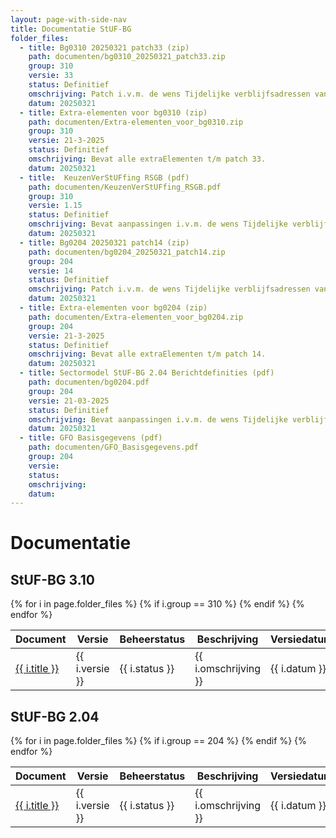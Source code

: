 ```yaml
---
layout: page-with-side-nav
title: Documentatie StUF-BG
folder_files:
  - title: Bg0310 20250321 patch33 (zip)
    path: documenten/bg0310_20250321_patch33.zip
    group: 310
    versie: 33
    status: Definitief
    omschrijving: Patch i.v.m. de wens Tijdelijke verblijfsadressen van niet ingezetene te kunnen uitwisselen. Bevat alle documentatie, schema's en WSDL's behorende bij patch 33 van StUF-BG 3.10 inclusief alle bij de StUF 3.01 onderlaag horende zaken. Tevens bevat de zip het overzicht van de er in verwerkte onderhoudsverzoeken en de lijst met de bij StUF-BG 3.10 horende extraElementen.
    datum: 20250321
  - title: Extra-elementen voor bg0310 (zip)
    path: documenten/Extra-elementen_voor_bg0310.zip
    group: 310
    versie: 21-3-2025
    status: Definitief
    omschrijving: Bevat alle extraElementen t/m patch 33.
    datum: 20250321
  - title:  KeuzenVerStUFfing RSGB (pdf)
    path: documenten/KeuzenVerStUFfing_RSGB.pdf
    group: 310
    versie: 1.15
    status: Definitief
    omschrijving: Bevat aanpassingen i.v.m. de wens Tijdelijke verblijfsadressen van niet ingezetene te kunnen uitwisselen.
    datum: 20250321
  - title: Bg0204 20250321 patch14 (zip)
    path: documenten/bg0204_20250321_patch14.zip
    group: 204
    versie: 14
    status: Definitief
    omschrijving: Patch i.v.m. de wens Tijdelijke verblijfsadressen van niet ingezetene te kunnen uitwisselen. Bevat alle documentatie, schema's en WSDL behorende bij patch 14 van StUF-BG 2.04 inclusief alle bij de StUF 2.04 onderlaag horende zaken. Tevens bevat de zip het overzicht van de er in verwerkte onderhoudsverzoeken en de lijst met de bij StUF-BG 2.04 horende extraElementen.
    datum: 20250321
  - title: Extra-elementen voor bg0204 (zip)
    path: documenten/Extra-elementen_voor_bg0204.zip
    group: 204
    versie: 21-3-2025
    status: Definitief
    omschrijving: Bevat alle extraElementen t/m patch 14.
    datum: 20250321
  - title: Sectormodel StUF-BG 2.04 Berichtdefinities (pdf)
    path: documenten/bg0204.pdf
    group: 204
    versie: 21-03-2025
    status: Definitief
    omschrijving: Bevat aanpassingen i.v.m. de wens Tijdelijke verblijfsadressen van niet ingezetene te kunnen uitwisselen.
    datum: 20250321
  - title: GFO Basisgegevens (pdf)
    path: documenten/GFO_Basisgegevens.pdf
    group: 204
    versie: 
    status: 
    omschrijving: 
    datum: 
---
```


# Documentatie

## StUF-BG 3.10

<table>
	<thead>
		<tr>
			<th>Document</th><th>Versie</th><th>Beheerstatus</th><th>Beschrijving</th><th>Versiedatum</th>
		</tr>
	</thead>
	<tbody>
		{% for i in page.folder_files %}
			{% if i.group == 310 %} 
				<tr>
					<td>
					  <a href="{{ i.path | base_url }}">
						{{ i.title }}
					  </a>
					</td>
					<td>{{ i.versie }}</td>
					<td>{{ i.status }}</td>
					<td>{{ i.omschrijving }}</td>
					<td>{{ i.datum }}</td>
				</tr>
			{% endif %} 
		{% endfor %}
	</tbody>
</table>

## StUF-BG 2.04

<table>
	<thead>
		<tr>
			<th>Document</th><th>Versie</th><th>Beheerstatus</th><th>Beschrijving</th><th>Versiedatum</th>
		</tr>
	</thead>
	<tbody>
		{% for i in page.folder_files %}
			{% if i.group == 204 %} 
				<tr>
					<td>
					  <a href="{{ i.path | base_url }}">
						{{ i.title }}
					  </a>
					</td>
					<td>{{ i.versie }}</td>
					<td>{{ i.status }}</td>
					<td>{{ i.omschrijving }}</td>
					<td>{{ i.datum }}</td>
				</tr>
			{% endif %} 
		{% endfor %}
	</tbody>
</table>
